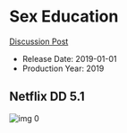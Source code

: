 # Sex Education

[Discussion Post](https://www.avsforum.com/threads/bass-eq-for-filtered-movies.2995212/post-57617758)

* Release Date: 2019-01-01
* Production Year: 2019

## Netflix DD 5.1

![img 0](https://i.imgur.com/KadIZ8R.jpg)

